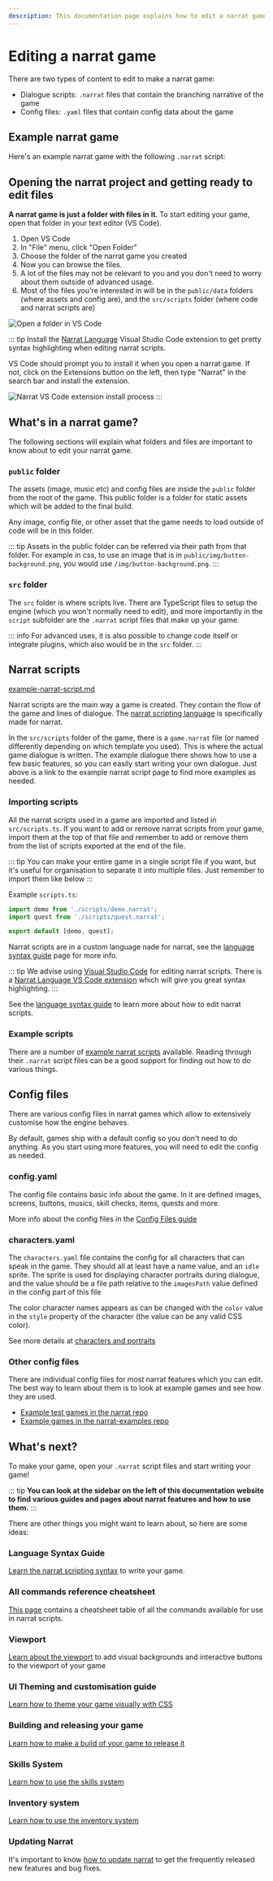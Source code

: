 ```yaml
---
description: This documentation page explains how to edit a narrat game
---
```


<script setup>
import NarratSnippetClient from '../components/NarratSnippetClient.vue';

const testDemoScript = `main:
  think player idle "Where am I..."
  set test (+ 1 2)
  set data.test (concat (add 1 2) "Hello, " (concat "nice" "World"))
  set data.test2 true
  // This is a comment

  choice:
    talk narrat idle "You just %{$data.test} woke up in some sort of game engine demo."
    "I'm in a game engine?":
      talk narrat idle "Yes, you're inside an example narrat game with the documentation website."
    "What?":
      talk narrat idle "Eh, you'll get it later."
  think player idle "I see..."
  jump testLabel2
testLabel2:
  "This is another label"
  
label3:
  "Hello"`;

const demoScript = `main:
  think player idle "Where am I..."
  choice:
    talk narrat idle "You just woke up in some sort of game engine demo."
    "I'm in a game engine?":
      talk narrat idle "Yes, you're inside an example narrat game with the documentation website."
    "What?":
      talk narrat idle "Eh, you'll get it later."
  think player idle "I see..."`;
</script>

# Editing a narrat game

There are two types of content to edit to make a narrat game:

- Dialogue scripts: `.narrat` files that contain the branching narrative of the game
- Config files: `.yaml` files that contain config data about the game

## Example narrat game

Here's an example narrat game with the following `.narrat` script:

<NarratSnippetClient :scriptContent="demoScript" :autoJumpOnChange="true" :codeHeight="300" />

## Opening the narrat project and getting ready to edit files

**A narrat game is just a folder with files in it**. To start editing your game, open that folder in your text editor (VS Code).

1. Open VS Code
2. In "File" menu, click "Open Folder"
3. Choose the folder of the narrat game you created
4. Now you can browse the files.
5. A lot of the files may not be relevant to you and you don't need to worry about them outside of advanced usage.
6. Most of the files you're interested in will be in the `public/data` folders (where assets and config are), and the `src/scripts` folder (where code and narrat scripts are)

![Open a folder in VS Code](./get-started/open-folder.png)

::: tip
Install the [Narrat Language](https://marketplace.visualstudio.com/items?itemName=NarratEngine.language-narrat) Visual Studio Code extension to get pretty syntax highlighting when editing narrat scripts.

VS Code should prompt you to install it when you open a narrat game. If not, click on the Extensions button on the left, then type "Narrat" in the search bar and install the extension.

![Narrat VS Code extension install process](./get-started/narrat-extension.png)
:::

## What's in a narrat game?

The following sections will explain what folders and files are important to know about to edit your narrat game.

### `public` folder

The assets (image, music etc) and config files are inside the `public` folder from the root of the game. This public folder is a folder for static assets which will be added to the final build.

Any image, config file, or other asset that the game needs to load outside of code will be in this folder.

::: tip
Assets in the public folder can be referred via their path from that folder. For example in css, to use an image that is in `public/img/button-background.png`, you would use `/img/button-background.png`.
:::

### `src` folder

The `src` folder is where scripts live. There are TypeScript files to setup the engine (which you won't normally need to edit), and more importantly in the `script` subfolder are the `.narrat` script files that make up your game.

::: info
For advanced uses, it is also possible to change code itself or integrate plugins, which also would be in the `src` folder.
:::

## Narrat scripts

[example-narrat-script.md](../examples/example-narrat-script.md)

Narrat scripts are the main way a game is created. They contain the flow of the game and lines of dialogue. The [narrat scripting language](../scripting/language-syntax.md) is specifically made for narrat.

In the `src/scripts` folder of the game, there is a `game.narrat` file (or named differently depending on which template you used). This is where the actual game dialogue is written. The example dialogue there shows how to use a few basic features, so you can easily start writing your own dialogue. Just above is a link to the example narrat script page to find more examples as needed.

### Importing scripts

All the narrat scripts used in a game are imported and listed in `src/scripts.ts`. If you want to add or remove narrat scripts from your game, import them at the top of that file and remember to add or remove them from the list of scripts exported at the end of the file.

::: tip
You can make your entire game in a single script file if you want, but it's useful for organisation to separate it into multiple files. Just remember to import them like below
:::

Example `scripts.ts`:

```ts
import demo from './scripts/demo.narrat';
import quest from './scripts/quest.narrat';

export default [demo, quest];
```

Narrat scripts are in a custom language nade for narrat, see the [language syntax guide](../scripting/language-syntax.md) page for more info.

::: tip
We advise using [Visual Studio Code](https://code.visualstudio.com) for editing narrat scripts. There is a [Narrat Language VS Code extension](https://marketplace.visualstudio.com/items?itemName=NarratEngine.language-narrat) which will give you great syntax highlighting.
:::

See the [language syntax guide](../scripting/language-syntax.md) to learn more about how to edit narrat scripts.

### Example scripts

There are a number of [example narrat scripts](../examples/example-narrat-script.md) available. Reading through their `.narrat` script files can be a good support for finding out how to do various things.

## Config files

There are various config files in narrat games which allow to extensively customise how the engine behaves.

By default, games ship with a default config so you don't need to do anything. As you start using more features, you will need to edit the config as needed.

### config.yaml

The config file contains basic info about the game. In it are defined images, screens, buttons, musics, skill checks, items, quests and more.

More info about the config files in the [Config Files guide](config-files.md)

### characters.yaml

The `characters.yaml` file contains the config for all characters that can speak in the game. They should all at least have a name value, and an `idle` sprite. The sprite is used for displaying character portraits during dialogue, and the value should be a file path relative to the `imagesPath` value defined in the config part of this file

The color character names appears as can be changed with the `color` value in the `style` property of the character (the value can be any valid CSS color).

See more details at [characters and portraits](../features/characters-and-portraits.md)

### Other config files

There are individual config files for most narrat features which you can edit. The best way to learn about them is to look at example games and see how they are used.

- [Example test games in the narrat repo](https://github.com/liana-p/narrat-engine/tree/main/packages/narrat/examples/games)
- [Example games in the narrat-examples repo](https://github.com/liana-p/narrat-examples)

## What's next?

To make your game, open your `.narrat` script files and start writing your game!

::: tip
**You can look at the sidebar on the left of this documentation website to find various guides and pages about narrat features and how to use them.**
:::

There are other things you might want to learn about, so here are some ideas:

### Language Syntax Guide

[Learn the narrat scripting syntax](../scripting/language-syntax.md) to write your game.

### All commands reference cheatsheet

[This page](../commands/all-commands.md) contains a cheatsheet table of all the commands available for use in narrat scripts.

### Viewport

[Learn about the viewport](../features/viewport.md) to add visual backgrounds and interactive buttons to the viewport of your game

### UI Theming and customisation guide

[Learn how to theme your game visually with CSS](../guides/customising-ui.md)

### Building and releasing your game

[Learn how to make a build of your game to release it](../guides/building-and-exporting.md)

### Skills System

[Learn how to use the skills system](../features/skills.md)

### Inventory system

[Learn how to use the inventory system](../features/inventory.md)

### Updating Narrat

It's important to know [how to update narrat](./updating-narrat.md) to get the frequently released new features and bug fixes.

<FeedbackForm title="Editing the game" slug="guides/editing-game"/>
